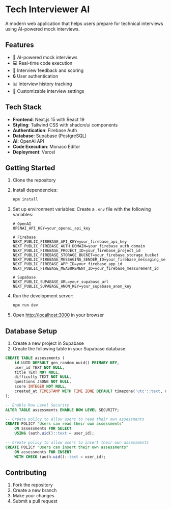 # Tech Interviewer AI

A modern web application that helps users prepare for technical interviews using AI-powered mock interviews.

## Features

- 🤖 AI-powered mock interviews
- 💻 Real-time code execution
- 📝 Interview feedback and scoring
- 🔒 User authentication
- 📊 Interview history tracking
- 🎯 Customizable interview settings

## Tech Stack

- **Frontend**: Next.js 15 with React 19
- **Styling**: Tailwind CSS with shadcn/ui components
- **Authentication**: Firebase Auth
- **Database**: Supabase (PostgreSQL)
- **AI**: OpenAI API
- **Code Execution**: Monaco Editor
- **Deployment**: Vercel

## Getting Started

1. Clone the repository
2. Install dependencies:
   ```bash
   npm install
   ```
3. Set up environment variables:
   Create a `.env` file with the following variables:
   ```
   # OpenAI
   OPENAI_API_KEY=your_openai_api_key

   # Firebase
   NEXT_PUBLIC_FIREBASE_API_KEY=your_firebase_api_key
   NEXT_PUBLIC_FIREBASE_AUTH_DOMAIN=your_firebase_auth_domain
   NEXT_PUBLIC_FIREBASE_PROJECT_ID=your_firebase_project_id
   NEXT_PUBLIC_FIREBASE_STORAGE_BUCKET=your_firebase_storage_bucket
   NEXT_PUBLIC_FIREBASE_MESSAGING_SENDER_ID=your_firebase_messaging_sender_id
   NEXT_PUBLIC_FIREBASE_APP_ID=your_firebase_app_id
   NEXT_PUBLIC_FIREBASE_MEASUREMENT_ID=your_firebase_measurement_id

   # Supabase
   NEXT_PUBLIC_SUPABASE_URL=your_supabase_url
   NEXT_PUBLIC_SUPABASE_ANON_KEY=your_supabase_anon_key
   ```

4. Run the development server:
   ```bash
   npm run dev
   ```

5. Open [http://localhost:3000](http://localhost:3000) in your browser

## Database Setup

1. Create a new project in Supabase
2. Create the following table in your Supabase database:

```sql
CREATE TABLE assessments (
    id UUID DEFAULT gen_random_uuid() PRIMARY KEY,
    user_id TEXT NOT NULL,
    title TEXT NOT NULL,
    difficulty TEXT NOT NULL,
    questions JSONB NOT NULL,
    score INTEGER NOT NULL,
    created_at TIMESTAMP WITH TIME ZONE DEFAULT timezone('utc'::text, now()) NOT NULL
);

-- Enable Row Level Security
ALTER TABLE assessments ENABLE ROW LEVEL SECURITY;

-- Create policy to allow users to read their own assessments
CREATE POLICY "Users can read their own assessments"
    ON assessments FOR SELECT
    USING (auth.uid()::text = user_id);

-- Create policy to allow users to insert their own assessments
CREATE POLICY "Users can insert their own assessments"
    ON assessments FOR INSERT
    WITH CHECK (auth.uid()::text = user_id);
```

## Contributing

1. Fork the repository
2. Create a new branch
3. Make your changes
4. Submit a pull request

